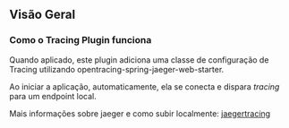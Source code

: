 ## Visão Geral
### Como o Tracing Plugin funciona

Quando aplicado, este plugin adiciona uma classe de configuração de Tracing utilizando opentracing-spring-jaeger-web-starter.

Ao iniciar a aplicação, automaticamente, ela se conecta e dispara _tracing_ para um endpoint local.

Mais informações sobre jaeger e como subir localmente: [jaegertracing](https://www.jaegertracing.io/docs/1.37/deployment/)
